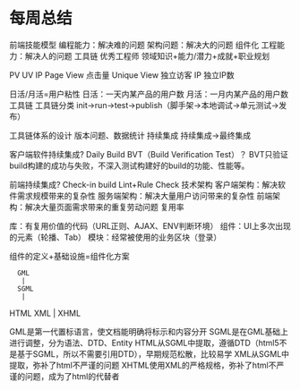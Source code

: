 # 每周总结
前端技能模型
编程能力：解决难的问题
架构问题：解决大的问题 组件化
工程能力：解决人的问题 工具链
优秀工程师
领域知识+能力/潜力+成就+职业规划

PV UV IP
Page View 点击量
Unique View 独立访客
IP 独立IP数

日活/月活=用户粘性
日活：一天内某产品的用户数
月活：一月内某产品的用户数
工具链
工具链分类
init->run->test->publish（脚手架->本地调试->单元测试->发布）

工具链体系的设计
版本问题、数据统计
持续集成
持续集成->最终集成

客户端软件持续集成?
Daily Build
BVT（Build Verification Test）？
BVT只验证build构建的成功与失败，不深入测试构建好的build的功能、性能等。

前端持续集成?
Check-in build
Lint+Rule Check
技术架构
客户端架构：解决软件需求规模带来的复杂性
服务端架构：解决大量用户访问带来的复杂性
前端架构：解决大量页面需求带来的重复劳动问题 复用率

库：有复用价值的代码（URL正则、AJAX、ENV判断环境）
组件：UI上多次出现的元素（轮播、Tab）
模块：经常被使用的业务区块（登录）

组件的定义+基础设施=组件化方案

      GML
       |
      SGML
       |
HTML        XML
       |
      XHML       

GML是第一代置标语言，使文档能明确将标示和内容分开
SGML是在GML基础上进行调整，分为语法、DTD、Entity
HTML从SGML中提取，遵循DTD（html5不是基于SGML，所以不需要引用DTD），早期规范松散，比较易学
XML从SGML中提取，弥补了html不严谨的问题
XHTML使用XML的严格规格，弥补了html不严谨的问题，成为了html的代替者
